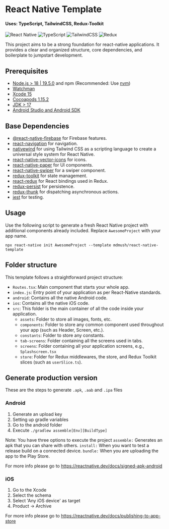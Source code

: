 # React Native Template

#### Uses: TypeScript, TailwindCSS, Redux-Toolkit

![React Native](https://img.shields.io/badge/react_native-%2320232a.svg?style=flat&logo=react) ![TypeScript](https://img.shields.io/badge/typescript-%23007ACC.svg?style=flat&logo=typescript&logoColor=white) ![TailwindCSS](https://img.shields.io/badge/tailwindcss-%2338B2AC.svg?style=flat&logo=tailwind-css&logoColor=white) ![Redux](https://img.shields.io/badge/redux-%23593d88.svg?style=flat&logo=redux&logoColor=white)

This project aims to be a strong foundation for react-native applications. It provides a clear and organized structure, core dependencies, and boilerplate to jumpstart development.

## Prerequisites

- [Node.js > 18 | 19.5.0](https://nodejs.org) and npm (Recommended: Use [nvm](https://github.com/nvm-sh/nvm))
- [Watchman](https://facebook.github.io/watchman)
- [Xcode 15](https://developer.apple.com/xcode)
- [Cocoapods 1.15.2](https://cocoapods.org)
- [JDK > 17](https://www.oracle.com/java/technologies/javase-jdk11-downloads.html)
- [Android Studio and Android SDK](https://developer.android.com/studio)

## Base Dependencies

- [@react-native-firebase](https://rnfirebase.io/) for Firebase features.
- [react-navigation](https://reactnavigation.org/) for navigation.
- [nativewind](https://www.nativewind.dev/) for using Tailwind CSS as a scripting language to create a universal style system for React Native.
- [react-native-vector-icons](https://github.com/oblador/react-native-vector-icons) for icons.
- [react-native-paper](https://reactnativepaper.com/) for UI components.
- [react-native-swiper](https://www.npmjs.com/package/react-native-swiper) for a swiper component.
- [redux-toolkit](https://redux-toolkit.js.org/) for state management.
- [react-redux](https://react-redux.js.org/) for React bindings used in Redux.
- [redux-persist](https://github.com/rt2zz/redux-persist) for persistence.
- [redux-thunk](https://github.com/gaearon/redux-thunk) for dispatching asynchronous actions.
- [jest](https://facebook.github.io/jest/) for testing.

## Usage

Use the following script to generate a fresh React Native project with additional components already included. 
Replace `AwesomeProject` with your app name.

```
npx react-native init AwesomeProject --template mdmush/react-native-template
```

## Folder structure

This template follows a straightforward project structure:

- `Routes.tsx`: Main component that starts your whole app.
- `index.js`: Entry point of your application as per React-Native standards.
- `android`: Contains all the native Android code.
- `ios`: Contains all the native iOS code.
- `src`: This folder is the main container of all the code inside your application.
  - `assets`: Folder to store all images, fonts, etc.
  - `components`: Folder to store any common component used throughout your app (such as Header, Screen, etc.).
  - `constants`: Folder to store any constants.
  - `tab-screens`: Folder containing all the screens used in tabs.
  - `screens`: Folder containing all your application screens, e.g., `Splashscreen.tsx`
  - `store`: Folder for Redux middlewares, the store, and Redux Toolkit slices (such as `userSlice.ts`).

## Generate production version

These are the steps to generate `.apk`, `.aab` and `.ipa` files

### Android

1. Generate an upload key
2. Setting up gradle variables
3. Go to the android folder
4. Execute `./gradlew assemble[Env][BuildType]`

Note: You have three options to execute the project
`assemble:` Generates an apk that you can share with others.
`install:` When you want to test a release build on a connected device.
`bundle:` When you are uploading the app to the Play Store.

For more info please go to https://reactnative.dev/docs/signed-apk-android

### iOS

1. Go to the Xcode
2. Select the schema
3. Select 'Any iOS device' as target
4. Product -> Archive

For more info please go to https://reactnative.dev/docs/publishing-to-app-store
